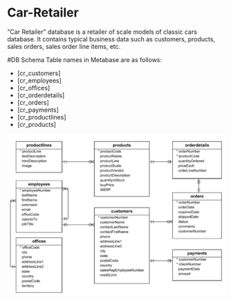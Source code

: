 # Car-Retailer
“Car Retailer” database is a retailer of scale models of classic cars database. It contains typical business data such as customers, products, sales orders, sales order line items, etc.

#DB Schema
Table names in Metabase are as follows:

- [cr_customers]
- [cr_employees]
- [cr_offices]
- [cr_orderdetails]
- [cr_orders]
- [cr_payments]
- [cr_productlines]
- [cr_products]

![alt text](https://github.com/KopiteArnab/Car-Retailer/blob/f62671910e935859080cb400df07059a3c72601e/ERD.jpg)
